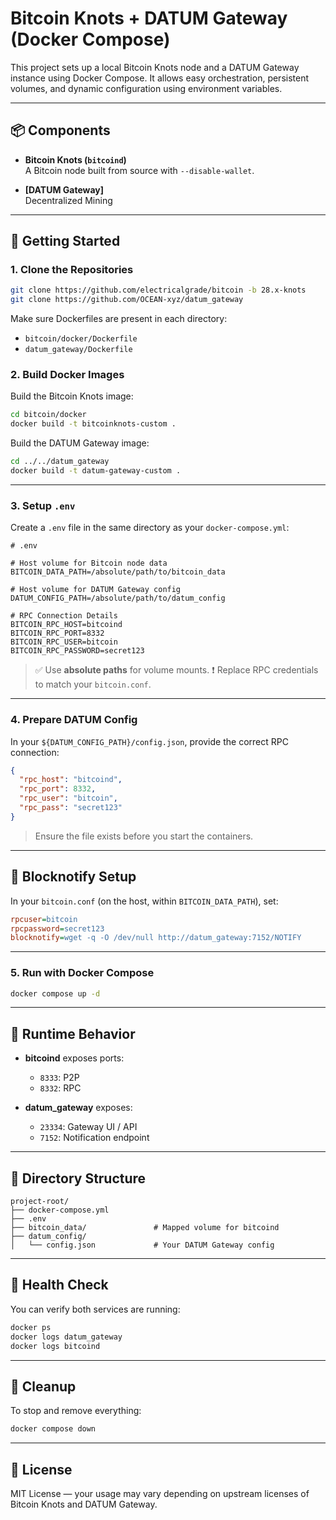 
# Bitcoin Knots + DATUM Gateway (Docker Compose)

This project sets up a local Bitcoin Knots node and a DATUM Gateway instance using Docker Compose. It allows easy orchestration, persistent volumes, and dynamic configuration using environment variables.

---

## 📦 Components

- **Bitcoin Knots (`bitcoind`)**  
  A Bitcoin node built from source with `--disable-wallet`.

- **[DATUM Gateway]**  
  Decentralized Mining

---

## 🚀 Getting Started

### 1. Clone the Repositories

```bash
git clone https://github.com/electricalgrade/bitcoin -b 28.x-knots
git clone https://github.com/OCEAN-xyz/datum_gateway
````

Make sure Dockerfiles are present in each directory:

* `bitcoin/docker/Dockerfile`
* `datum_gateway/Dockerfile`

### 2. Build Docker Images

Build the Bitcoin Knots image:

```bash
cd bitcoin/docker
docker build -t bitcoinknots-custom .
```

Build the DATUM Gateway image:

```bash
cd ../../datum_gateway
docker build -t datum-gateway-custom .
```

---

### 3. Setup `.env`

Create a `.env` file in the same directory as your `docker-compose.yml`:

```env
# .env

# Host volume for Bitcoin node data
BITCOIN_DATA_PATH=/absolute/path/to/bitcoin_data

# Host volume for DATUM Gateway config
DATUM_CONFIG_PATH=/absolute/path/to/datum_config

# RPC Connection Details
BITCOIN_RPC_HOST=bitcoind
BITCOIN_RPC_PORT=8332
BITCOIN_RPC_USER=bitcoin
BITCOIN_RPC_PASSWORD=secret123
```

> ✅ Use **absolute paths** for volume mounts.
> ❗ Replace RPC credentials to match your `bitcoin.conf`.

---

### 4. Prepare DATUM Config

In your `${DATUM_CONFIG_PATH}/config.json`, provide the correct RPC connection:

```json
{
  "rpc_host": "bitcoind",
  "rpc_port": 8332,
  "rpc_user": "bitcoin",
  "rpc_pass": "secret123"
}
```
> Ensure the file exists before you start the containers.

---
## 🔔 Blocknotify Setup

In your `bitcoin.conf` (on the host, within `BITCOIN_DATA_PATH`), set:

```ini
rpcuser=bitcoin
rpcpassword=secret123
blocknotify=wget -q -O /dev/null http://datum_gateway:7152/NOTIFY
```



---

### 5. Run with Docker Compose

```bash
docker compose up -d
```

---

## 🔁 Runtime Behavior

* **bitcoind** exposes ports:

  * `8333`: P2P
  * `8332`: RPC

* **datum\_gateway** exposes:

  * `23334`: Gateway UI / API
  * `7152`: Notification endpoint

---



## 📂 Directory Structure

```
project-root/
├── docker-compose.yml
├── .env
├── bitcoin_data/               # Mapped volume for bitcoind
├── datum_config/
│   └── config.json             # Your DATUM Gateway config
```

---

## 🧪 Health Check

You can verify both services are running:

```bash
docker ps
docker logs datum_gateway
docker logs bitcoind
```

---

## 🧹 Cleanup

To stop and remove everything:

```bash
docker compose down
```

---

## 📄 License

MIT License — your usage may vary depending on upstream licenses of Bitcoin Knots and DATUM Gateway.





